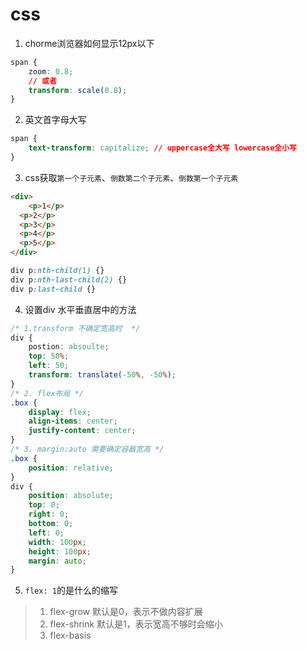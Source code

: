 # css

1. chorme浏览器如何显示12px以下
```css
span {
	zoom: 0.8;
	// 或者
	transform: scale(0.8);
}
```
2. 英文首字母大写
```css
span {
	text-transform: capitalize; // uppercase全大写 lowercase全小写
}
```
3. css获取`第一个子元素`、`倒数第二个子元素`、`倒数第一个子元素`
```html
<div>
	<p>1</p>
  <p>2</p>
  <p>3</p>
  <p>4</p>
  <p>5</p>
</div>	
```
```css
div p:nth-child(1) {}
div p:nth-last-child(2) {}
div p:last-child {}
```
4. 设置div 水平垂直居中的方法
```css
/* 1.transform 不确定宽高时  */
div {
	postion: absoulte;
	top: 50%;
	left: 50;
	transform: translate(-50%, -50%);
}
/* 2. flex布局 */
.box {
	display: flex;
	align-items: center;
	justify-content: center;
}
/* 3. margin:auto 需要确定容器宽高 */
.box {
	position: relative;
}
div {
	position: absolute;
	top: 0;
	right: 0;
	bottom: 0;
	left: 0;
	width: 100px;
	height: 100px;
	margin: auto;
}
```
5. `flex: 1`的是什么的缩写
> 1. flex-grow 默认是0，表示不做内容扩展
> 2. flex-shrink 默认是1，表示宽高不够时会缩小
> 3. flex-basis